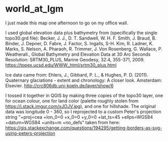 # world_at_lgm
I just made this map one afternoon to go on my office wall. 

I used global elevation data plus bathymetry from (specifically the single topo30.grd file): Becker, J. J., D. T. Sandwell, W. H. F. Smith, J. Braud, B. Binder, J. Depner, D. Fabre, J. Factor, S. Ingalls, S-H. Kim, R. Ladner, K. Marks, S. Nelson, A. Pharaoh, R. Trimmer, J. Von Rosenberg, G. Wallace, P. Weatherall., Global Bathymetry and Elevation Data at 30 Arc Seconds Resolution: SRTM30_PLUS, Marine Geodesy, 32:4, 355-371, 2009. https://topex.ucsd.edu/WWW_html/srtm30_plus.html

Ice data came from: Ehlers, J., Gibbard, P. L., & Hughes, P. D. (2011). Quaternary glaciations - extent and chronology: A closer look. Amsterdam: Elsevier. http://crc806db.uni-koeln.de/layer/show/6

I tossed it together in QGIS by making three copies of the topo30 layer, one for ocean colour, one for land color (palette roughly stolen from https://i.stack.imgur.com/xJOJV.jpg), and one for hillshade. The original data was longitude 0 - 360, so I reprojected to a custom Peter's projection string "+proj=cea +lon_0=0 +x_0=0 +y_0=0 +lat_ts=45 +ellps=WGS84 +datum=WGS84 +units=m +no_defs" taken from here: https://gis.stackexchange.com/questions/194295/getting-borders-as-svg-using-peters-projection



